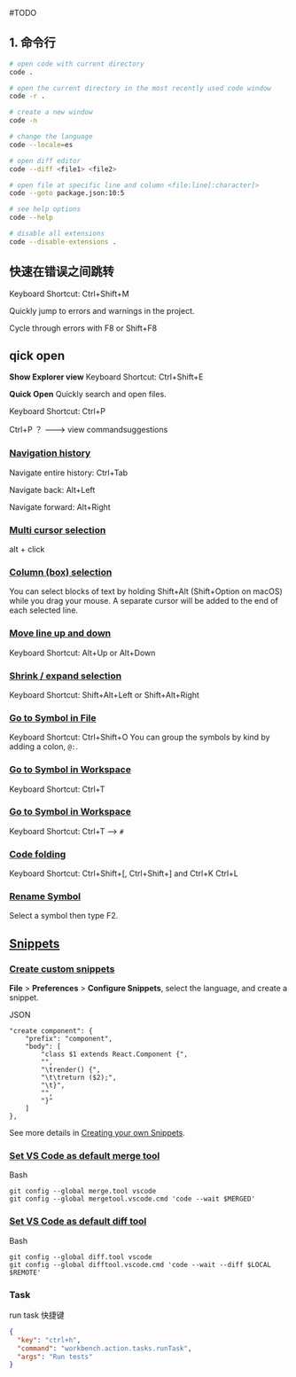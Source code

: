 #TODO
## 1. 命令行

```sh
# open code with current directory
code .

# open the current directory in the most recently used code window
code -r .

# create a new window
code -n

# change the language
code --locale=es

# open diff editor
code --diff <file1> <file2>

# open file at specific line and column <file:line[:character]>
code --goto package.json:10:5

# see help options
code --help

# disable all extensions
code --disable-extensions .

```


## 快速在错误之间跳转

Keyboard Shortcut: Ctrl+Shift+M

Quickly jump to errors and warnings in the project.

Cycle through errors with F8 or Shift+F8


## qick open

**Show Explorer view**
Keyboard Shortcut: Ctrl+Shift+E

**Quick Open**
Quickly search and open files.

Keyboard Shortcut: Ctrl+P


Ctrl+P  ？ ---> view commandsuggestions

### [Navigation history](https://code.visualstudio.com/docs/getstarted/tips-and-tricks?originUrl=%2Fdocs%2Fgetstarted%2Fintrovideos#_navigation-history)

Navigate entire history: Ctrl+Tab

Navigate back: Alt+Left

Navigate forward: Alt+Right

### [Multi cursor selection](https://code.visualstudio.com/docs/getstarted/tips-and-tricks?originUrl=%2Fdocs%2Fgetstarted%2Fintrovideos#_multi-cursor-selection)


alt + click

### [Column (box) selection](https://code.visualstudio.com/docs/getstarted/tips-and-tricks?originUrl=%2Fdocs%2Fgetstarted%2Fintrovideos#_column-box-selection)

You can select blocks of text by holding Shift+Alt (Shift+Option on macOS) while you drag your mouse. A separate cursor will be added to the end of each selected line.

### [Move line up and down](https://code.visualstudio.com/docs/getstarted/tips-and-tricks?originUrl=%2Fdocs%2Fgetstarted%2Fintrovideos#_move-line-up-and-down)

Keyboard Shortcut: Alt+Up or Alt+Down


### [Shrink / expand selection](https://code.visualstudio.com/docs/getstarted/tips-and-tricks?originUrl=%2Fdocs%2Fgetstarted%2Fintrovideos#_shrink-expand-selection)

Keyboard Shortcut: Shift+Alt+Left or Shift+Alt+Right

### [Go to Symbol in File](https://code.visualstudio.com/docs/getstarted/tips-and-tricks?originUrl=%2Fdocs%2Fgetstarted%2Fintrovideos#_go-to-symbol-in-file)

Keyboard Shortcut: Ctrl+Shift+O
You can group the symbols by kind by adding a colon, `@:`.

### [Go to Symbol in Workspace](https://code.visualstudio.com/docs/getstarted/tips-and-tricks?originUrl=%2Fdocs%2Fgetstarted%2Fintrovideos#_go-to-symbol-in-workspace)

Keyboard Shortcut: Ctrl+T

### [Go to Symbol in Workspace](https://code.visualstudio.com/docs/getstarted/tips-and-tricks?originUrl=%2Fdocs%2Fgetstarted%2Fintrovideos#_go-to-symbol-in-workspace)

Keyboard Shortcut: Ctrl+T  -->  `#`

### [Code folding](https://code.visualstudio.com/docs/getstarted/tips-and-tricks?originUrl=%2Fdocs%2Fgetstarted%2Fintrovideos#_code-folding)

Keyboard Shortcut: Ctrl+Shift+[, Ctrl+Shift+] and Ctrl+K Ctrl+L

### [Rename Symbol](https://code.visualstudio.com/docs/getstarted/tips-and-tricks?originUrl=%2Fdocs%2Fgetstarted%2Fintrovideos#_rename-symbol)

Select a symbol then type F2.

## [Snippets](https://code.visualstudio.com/docs/getstarted/tips-and-tricks?originUrl=%2Fdocs%2Fgetstarted%2Fintrovideos#_snippets)

### [Create custom snippets](https://code.visualstudio.com/docs/getstarted/tips-and-tricks?originUrl=%2Fdocs%2Fgetstarted%2Fintrovideos#_create-custom-snippets)

**File** > **Preferences** > **Configure Snippets**, select the language, and create a snippet.

JSON

```
"create component": {
    "prefix": "component",
    "body": [
        "class $1 extends React.Component {",
        "",
        "\trender() {",
        "\t\treturn ($2);",
        "\t}",
        "",
        "}"
    ]
},
```

See more details in [Creating your own Snippets](https://code.visualstudio.com/docs/editing/userdefinedsnippets).

### [Set VS Code as default merge tool](https://code.visualstudio.com/docs/getstarted/tips-and-tricks?originUrl=%2Fdocs%2Fgetstarted%2Fintrovideos#_set-vs-code-as-default-merge-tool)

Bash

```
git config --global merge.tool vscode
git config --global mergetool.vscode.cmd 'code --wait $MERGED'
```


### [Set VS Code as default diff tool](https://code.visualstudio.com/docs/getstarted/tips-and-tricks?originUrl=%2Fdocs%2Fgetstarted%2Fintrovideos#_set-vs-code-as-default-diff-tool)

Bash

```
git config --global diff.tool vscode
git config --global difftool.vscode.cmd 'code --wait --diff $LOCAL $REMOTE'
```


### Task

run task 快捷键

```json
{
  "key": "ctrl+h",
  "command": "workbench.action.tasks.runTask",
  "args": "Run tests"
}
```